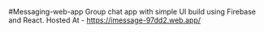#Messaging-web-app
Group chat app with simple UI build using Firebase and React.
Hosted At - https://imessage-97dd2.web.app/
